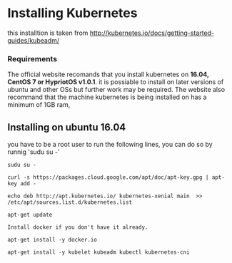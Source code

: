 

# Installing Kubernetes

this installtion is taken from http://kubernetes.io/docs/getting-started-guides/kubeadm/  
<h3> Requirements </h3>

The official website recomands that you install kubernetes on <b>16.04, CentOS 7 or HypriotOS v1.0.1</b>. it is possiable to install on later versions of ubuntu and other OSs but further work may be required. The website also recommand that the machine kubernetes is being installed on has a minimum of 1GB ram, 
<h2> Installing on ubuntu 16.04</h2>
you have to be a root user to run the following lines, you can do so by runnig 'sudu su -'

	sudu su -

	curl -s https://packages.cloud.google.com/apt/doc/apt-key.gpg | apt-key add -
	
	echo deb http://apt.kubernetes.io/ kubernetes-xenial main  >> /etc/apt/sources.list.d/kubernetes.list
	
	apt-get update
	
 	Install docker if you don't have it already.
	
 	apt-get install -y docker.io
	
 	apt-get install -y kubelet kubeadm kubectl kubernetes-cni
